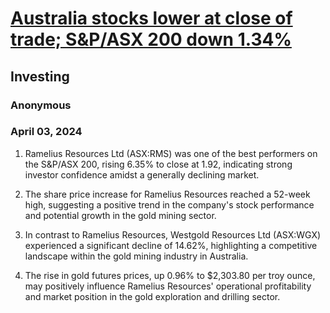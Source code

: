 # [Australia stocks lower at close of trade; S&P/ASX 200 down 1.34%](https://advance.lexis.com/api/document?collection=news&id=urn:contentItem:6BPN-7B01-JDJN-6004-00000-00&context=1519360)
## Investing
### Anonymous
### April 03, 2024

1. Ramelius Resources Ltd (ASX:RMS) was one of the best performers on the S&P/ASX 200, rising 6.35% to close at 1.92, indicating strong investor confidence amidst a generally declining market.

2. The share price increase for Ramelius Resources reached a 52-week high, suggesting a positive trend in the company's stock performance and potential growth in the gold mining sector.

3. In contrast to Ramelius Resources, Westgold Resources Ltd (ASX:WGX) experienced a significant decline of 14.62%, highlighting a competitive landscape within the gold mining industry in Australia.

4. The rise in gold futures prices, up 0.96% to $2,303.80 per troy ounce, may positively influence Ramelius Resources' operational profitability and market position in the gold exploration and drilling sector.